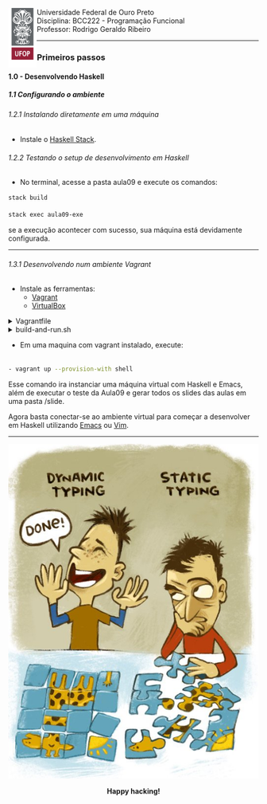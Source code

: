 <div>
    <img align="left" height="120" src="./assets/ufop.png">
    <p> 
        Universidade Federal de Ouro Preto
        <br>
        Disciplina: BCC222 - Programação Funcional
        <br>
        Professor: Rodrigo Geraldo Ribeiro
    </p>
</div>
<hr />


### Primeiros passos

#### 1.0 - Desenvolvendo Haskell

##### 1.1 Configurando o ambiente

###### 1.2.1 Instalando diretamente em uma máquina

- Instale o [Haskell Stack](https://docs.haskellstack.org/en/stable/).

###### 1.2.2 Testando o setup de desenvolvimento em Haskell

- No terminal, acesse a pasta aula09 e execute os comandos:

``` bash 
stack build 

stack exec aula09-exe
```

se a execução acontecer com sucesso, sua máquina 
está devidamente configurada.

<hr/>

###### 1.3.1 Desenvolvendo num ambiente Vagrant

- Instale as ferramentas:
    - [Vagrant](https://www.vagrantup.com/)
    - [VirtualBox](https://www.virtualbox.org/)

<details>
    <summary> Vagrantfile </summary>

``` bash

# -*- mode: ruby -*-
# vi: set ft=ruby :

Vagrant.configure("2") do |config|
  config.vm.box = "archlinux/archlinux"

  config.vm.provider "virtualbox" do |vb|
    vb.memory = "8048"
    vb.cpus = 4
  end

  config.vm.provision "shell", inline: <<-SHELL
    # Update the system
    sudo pacman -Syu --noconfirm

    # Install necessary packages
    sudo pacman -S --noconfirm base-devel git ghc cabal-install stack emacs

    # Set up Emacs for TTY mode
    echo "(setq inhibit-startup-message t)" >> /etc/skel/.emacs
    echo "(menu-bar-mode -1)" >> /etc/skel/.emacs
    echo "(tool-bar-mode -1)" >> /etc/skel/.emacs
    echo "(scroll-bar-mode -1)" >> /etc/skel/.emacs
    echo "(setq visible-bell t)" >> /etc/skel/.emacs
    echo "(setq ring-bell-function 'ignore)" >> /etc/skel/.emacs

    # Set up Haskell enviroment 
    cabal update
    stack setup

  SHELL

  config.vm.provision "shell", path: "build-and-run.sh"

end


```

</details>

<details>
    <summary> build-and-run.sh </summary>

``` bash

#!/bin/bash

# Test Haskell environment
cd /vagrant/aula09
sudo -u vagrant stack exec aula09-exe

if [ ! -d "/vagrant/slides" ]; then
    mkdir /vagrant/slides
fi

# Clone org-reveal repository
if [ ! -d "/home/vagrant/.emacs.d/org-reveal" ]; then
git clone https://github.com/yjwen/org-reveal.git /home/vagrant/.emacs.d/org-reveal
fi

# Set up Emacs for org-reveal
sudo -u vagrant echo "(add-to-list 'load-path (expand-file-name \"org-reveal\" \"~/.emacs.d\"))" >> /home/vagrant/.emacs
sudo -u vagrant echo "(require 'ox-reveal)" >> /home/vagrant/.emacs

# Install org-reveal package
sudo -u vagrant emacs --batch -l /home/vagrant/.emacs -eval '(load-library "ox-reveal")'

# Define function to export slides
echo "(defun export-slides (file) (find-file file) (org-reveal-export-to-html))" >> /home/vagrant/export.el

# Create reveal presentation
for dir in /vagrant/aula* /vagrant/extra*; do
  if [ -d "$dir" ]; then
    for file in "$dir"/*.org; do
      if [ -f "$file" ]; then
        sudo -u vagrant emacs --batch -l /home/vagrant/.emacs -l /home/vagrant/export.el --eval "(export-slides \"$file\")" 
        mv "${file%.org}.html" /vagrant/slides/
      fi
    done
  fi
done


```

</details>

- Em uma maquina com vagrant instalado, execute:

``` bash

- vagrant up --provision-with shell

```

Esse comando ira instanciar uma máquina virtual com 
Haskell e Emacs, além de executar o teste da Aula09
e gerar todos os slides das aulas em uma pasta /slide.

Agora basta conectar-se ao ambiente virtual para 
começar a desenvolver em Haskell utilizando 
[Emacs](https://www.gnu.org/software/emacs/) ou 
[Vim](https://neovim.io/).

<hr />

<div align="center" >
    <img src="./assets/static-vs-dynamic.jpg" />

**Happy hacking!**

</div>
